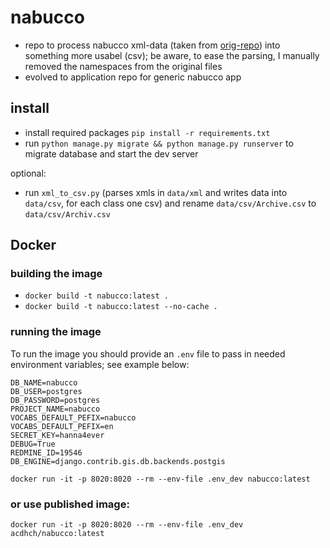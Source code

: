 # nabucco
* repo to process nabucco xml-data (taken from [orig-repo](https://github.com/DigitalPasts/nabucco/tree/master/nabucco-xml)) into something more usabel (csv); be aware, to ease the parsing, I manually removed the namespaces from the original files
* evolved to application repo for generic nabucco app

## install

* install required packages `pip install -r requirements.txt`
* run `python manage.py migrate && python manage.py runserver` to migrate database and start the dev server

optional:

* run `xml_to_csv.py` (parses xmls in `data/xml` and writes data into `data/csv`, for each class one csv) and rename `data/csv/Archive.csv` to `data/csv/Archiv.csv`


## Docker

### building the image

* `docker build -t nabucco:latest .`
* `docker build -t nabucco:latest --no-cache .`

### running the image

To run the image you should provide an `.env` file to pass in needed environment variables; see example below:

```
DB_NAME=nabucco
DB_USER=postgres
DB_PASSWORD=postgres
PROJECT_NAME=nabucco
VOCABS_DEFAULT_PEFIX=nabucco
VOCABS_DEFAULT_PEFIX=en
SECRET_KEY=hanna4ever
DEBUG=True
REDMINE_ID=19546
DB_ENGINE=django.contrib.gis.db.backends.postgis
```

`docker run -it -p 8020:8020 --rm --env-file .env_dev nabucco:latest`

### or use published image:

`docker run -it -p 8020:8020 --rm --env-file .env_dev acdhch/nabucco:latest`